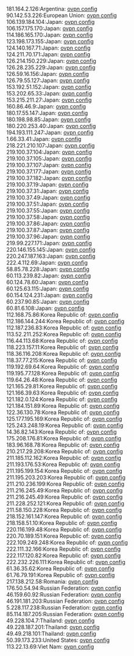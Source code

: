 181.164.2.126:Argentina: [ovpn config](vpn/181_164_2_126.ovpn)  
90.142.53.226:European Union: [ovpn config](vpn/90_142_53_226.ovpn)  
106.139.184.104:Japan: [ovpn config](vpn/106_139_184_104.ovpn)  
106.157.175.170:Japan: [ovpn config](vpn/106_157_175_170.ovpn)  
114.186.165.170:Japan: [ovpn config](vpn/114_186_165_170.ovpn)  
123.198.173.155:Japan: [ovpn config](vpn/123_198_173_155.ovpn)  
124.140.167.71:Japan: [ovpn config](vpn/124_140_167_71.ovpn)  
124.211.70.171:Japan: [ovpn config](vpn/124_211_70_171.ovpn)  
126.214.150.229:Japan: [ovpn config](vpn/126_214_150_229.ovpn)  
126.28.235.229:Japan: [ovpn config](vpn/126_28_235_229.ovpn)  
126.59.16.156:Japan: [ovpn config](vpn/126_59_16_156.ovpn)  
126.79.55.127:Japan: [ovpn config](vpn/126_79_55_127.ovpn)  
153.192.51.152:Japan: [ovpn config](vpn/153_192_51_152.ovpn)  
153.202.65.33:Japan: [ovpn config](vpn/153_202_65_33.ovpn)  
153.215.211.27:Japan: [ovpn config](vpn/153_215_211_27.ovpn)  
160.86.46.9:Japan: [ovpn config](vpn/160_86_46_9.ovpn)  
180.17.55.147:Japan: [ovpn config](vpn/180_17_55_147.ovpn)  
180.198.98.85:Japan: [ovpn config](vpn/180_198_98_85.ovpn)  
180.220.253.40:Japan: [ovpn config](vpn/180_220_253_40.ovpn)  
194.193.111.247:Japan: [ovpn config](vpn/194_193_111_247.ovpn)  
1.66.33.41:Japan: [ovpn config](vpn/1_66_33_41.ovpn)  
218.221.210.107:Japan: [ovpn config](vpn/218_221_210_107.ovpn)  
219.100.37.104:Japan: [ovpn config](vpn/219_100_37_104.ovpn)  
219.100.37.105:Japan: [ovpn config](vpn/219_100_37_105.ovpn)  
219.100.37.107:Japan: [ovpn config](vpn/219_100_37_107.ovpn)  
219.100.37.177:Japan: [ovpn config](vpn/219_100_37_177.ovpn)  
219.100.37.182:Japan: [ovpn config](vpn/219_100_37_182.ovpn)  
219.100.37.19:Japan: [ovpn config](vpn/219_100_37_19.ovpn)  
219.100.37.31:Japan: [ovpn config](vpn/219_100_37_31.ovpn)  
219.100.37.49:Japan: [ovpn config](vpn/219_100_37_49.ovpn)  
219.100.37.51:Japan: [ovpn config](vpn/219_100_37_51.ovpn)  
219.100.37.55:Japan: [ovpn config](vpn/219_100_37_55.ovpn)  
219.100.37.58:Japan: [ovpn config](vpn/219_100_37_58.ovpn)  
219.100.37.86:Japan: [ovpn config](vpn/219_100_37_86.ovpn)  
219.100.37.87:Japan: [ovpn config](vpn/219_100_37_87.ovpn)  
219.100.37.96:Japan: [ovpn config](vpn/219_100_37_96.ovpn)  
219.99.227.171:Japan: [ovpn config](vpn/219_99_227_171.ovpn)  
220.146.155.145:Japan: [ovpn config](vpn/220_146_155_145.ovpn)  
220.247.187.163:Japan: [ovpn config](vpn/220_247_187_163.ovpn)  
222.4.112.69:Japan: [ovpn config](vpn/222_4_112_69.ovpn)  
58.85.78.228:Japan: [ovpn config](vpn/58_85_78_228.ovpn)  
60.113.239.82:Japan: [ovpn config](vpn/60_113_239_82.ovpn)  
60.124.78.60:Japan: [ovpn config](vpn/60_124_78_60.ovpn)  
60.125.63.115:Japan: [ovpn config](vpn/60_125_63_115.ovpn)  
60.154.124.231:Japan: [ovpn config](vpn/60_154_124_231.ovpn)  
60.237.90.85:Japan: [ovpn config](vpn/60_237_90_85.ovpn)  
60.81.6.108:Japan: [ovpn config](vpn/60_81_6_108.ovpn)  
112.168.75.86:Korea Republic of: [ovpn config](vpn/112_168_75_86.ovpn)  
112.186.144.244:Korea Republic of: [ovpn config](vpn/112_186_144_244.ovpn)  
112.187.236.83:Korea Republic of: [ovpn config](vpn/112_187_236_83.ovpn)  
113.52.211.252:Korea Republic of: [ovpn config](vpn/113_52_211_252.ovpn)  
116.44.113.68:Korea Republic of: [ovpn config](vpn/116_44_113_68.ovpn)  
118.223.157.11:Korea Republic of: [ovpn config](vpn/118_223_157_11.ovpn)  
118.36.116.208:Korea Republic of: [ovpn config](vpn/118_36_116_208.ovpn)  
118.37.77.215:Korea Republic of: [ovpn config](vpn/118_37_77_215.ovpn)  
119.192.69.64:Korea Republic of: [ovpn config](vpn/119_192_69_64.ovpn)  
119.195.77.128:Korea Republic of: [ovpn config](vpn/119_195_77_128.ovpn)  
119.64.26.48:Korea Republic of: [ovpn config](vpn/119_64_26_48.ovpn)  
121.165.29.81:Korea Republic of: [ovpn config](vpn/121_165_29_81.ovpn)  
121.166.39.63:Korea Republic of: [ovpn config](vpn/121_166_39_63.ovpn)  
121.182.0.124:Korea Republic of: [ovpn config](vpn/121_182_0_124.ovpn)  
121.184.151.89:Korea Republic of: [ovpn config](vpn/121_184_151_89.ovpn)  
122.36.130.78:Korea Republic of: [ovpn config](vpn/122_36_130_78.ovpn)  
125.177.195.169:Korea Republic of: [ovpn config](vpn/125_177_195_169.ovpn)  
125.243.248.19:Korea Republic of: [ovpn config](vpn/125_243_248_19.ovpn)  
14.36.82.143:Korea Republic of: [ovpn config](vpn/14_36_82_143.ovpn)  
175.208.176.81:Korea Republic of: [ovpn config](vpn/175_208_176_81.ovpn)  
183.96.168.78:Korea Republic of: [ovpn config](vpn/183_96_168_78.ovpn)  
210.217.29.208:Korea Republic of: [ovpn config](vpn/210_217_29_208.ovpn)  
211.185.112.162:Korea Republic of: [ovpn config](vpn/211_185_112_162.ovpn)  
211.193.176.53:Korea Republic of: [ovpn config](vpn/211_193_176_53.ovpn)  
211.195.199.154:Korea Republic of: [ovpn config](vpn/211_195_199_154.ovpn)  
211.195.203.203:Korea Republic of: [ovpn config](vpn/211_195_203_203.ovpn)  
211.210.236.199:Korea Republic of: [ovpn config](vpn/211_210_236_199.ovpn)  
211.216.245.49:Korea Republic of: [ovpn config](vpn/211_216_245_49.ovpn)  
211.216.245.49:Korea Republic of: [ovpn config](vpn/211_216_245_49.ovpn)  
211.228.252.121:Korea Republic of: [ovpn config](vpn/211_228_252_121.ovpn)  
211.58.150.228:Korea Republic of: [ovpn config](vpn/211_58_150_228.ovpn)  
218.152.161.147:Korea Republic of: [ovpn config](vpn/218_152_161_147.ovpn)  
218.158.51.10:Korea Republic of: [ovpn config](vpn/218_158_51_10.ovpn)  
220.116.199.48:Korea Republic of: [ovpn config](vpn/220_116_199_48.ovpn)  
220.70.189.151:Korea Republic of: [ovpn config](vpn/220_70_189_151.ovpn)  
222.109.249.248:Korea Republic of: [ovpn config](vpn/222_109_249_248.ovpn)  
222.111.32.166:Korea Republic of: [ovpn config](vpn/222_111_32_166.ovpn)  
222.117.120.82:Korea Republic of: [ovpn config](vpn/222_117_120_82.ovpn)  
222.232.226.111:Korea Republic of: [ovpn config](vpn/222_232_226_111.ovpn)  
61.36.35.62:Korea Republic of: [ovpn config](vpn/61_36_35_62.ovpn)  
61.76.79.191:Korea Republic of: [ovpn config](vpn/61_76_79_191.ovpn)  
217.138.212.58:Romania: [ovpn config](vpn/217_138_212_58.ovpn)  
176.50.54.94:Russian Federation: [ovpn config](vpn/176_50_54_94.ovpn)  
46.159.60.92:Russian Federation: [ovpn config](vpn/46_159_60_92.ovpn)  
46.191.181.203:Russian Federation: [ovpn config](vpn/46_191_181_203.ovpn)  
5.228.117.238:Russian Federation: [ovpn config](vpn/5_228_117_238.ovpn)  
85.114.187.205:Russian Federation: [ovpn config](vpn/85_114_187_205.ovpn)  
49.228.104.7:Thailand: [ovpn config](vpn/49_228_104_7.ovpn)  
49.228.187.201:Thailand: [ovpn config](vpn/49_228_187_201.ovpn)  
49.49.218.101:Thailand: [ovpn config](vpn/49_49_218_101.ovpn)  
50.39.173.233:United States: [ovpn config](vpn/50_39_173_233.ovpn)  
113.22.13.69:Viet Nam: [ovpn config](vpn/113_22_13_69.ovpn)  
